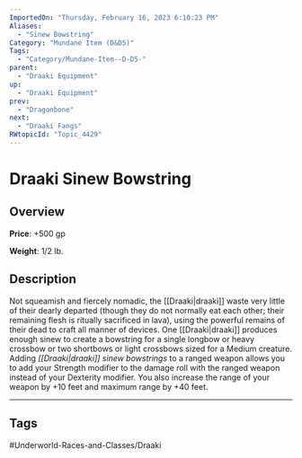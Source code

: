 ```yaml
---
ImportedOn: "Thursday, February 16, 2023 6:10:23 PM"
Aliases:
  - "Sinew Bowstring"
Category: "Mundane Item (D&D5)"
Tags:
  - "Category/Mundane-Item--D-D5-"
parent:
  - "Draaki Equipment"
up:
  - "Draaki Equipment"
prev:
  - "Dragonbone"
next:
  - "Draaki Fangs"
RWtopicId: "Topic_4429"
---
```

# Draaki Sinew Bowstring
## Overview
**Price**: +500 gp

**Weight**: 1/2 lb.

## Description
Not squeamish and fiercely nomadic, the [[Draaki|draaki]] waste very little of their dearly departed (though they do not normally eat each other; their remaining flesh is ritually sacrificed in lava), using the powerful remains of their dead to craft all manner of devices. One [[Draaki|draaki]] produces enough sinew to create a bowstring for a single longbow or heavy crossbow or two shortbows or light crossbows sized for a Medium creature. Adding *[[Draaki|draaki]] sinew bowstrings* to a ranged weapon allows you to add your Strength modifier to the damage roll with the ranged weapon instead of your Dexterity modifier. You also increase the range of your weapon by +10 feet and maximum range by +40 feet.


---
## Tags
#Underworld-Races-and-Classes/Draaki

